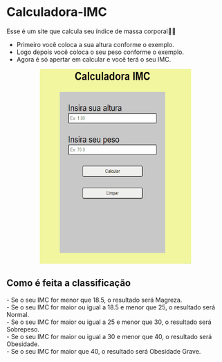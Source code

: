 # Calculadora-IMC

<p>Esse é um site que calcula seu índice de massa corporal💪💪</P>
<ul>
  <li>Primeiro você coloca a sua altura conforme o exemplo.</li>
  <li>Logo depois você coloca o seu peso conforme o exemplo.</li>
  <li>Agora é só apertar em calcular e você terá o seu IMC.</li>
</ul>

<p align="center">
<img width="350px" height="450px" src="forReadme/Animação.gif">
</p>

## Como é feita a classificação

<p>
  - Se o seu IMC for menor que 18.5, o resultado será Magreza.</br>
  - Se o seu IMC for maior ou igual a 18.5 e menor que 25, o resultado será Normal.</br>
  - Se o seu IMC for maior ou igual a 25 e menor que 30, o resultado será Sobrepeso.</br>
  - Se o seu IMC for maior ou igual a 30 e menor que 40, o resultado será Obesidade.</br>
  - Se o seu IMC for maior que 40, o resultado será Obesidade Grave.
</p>

